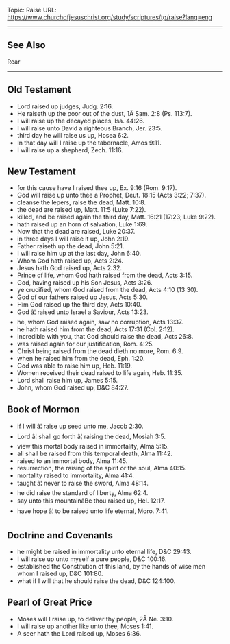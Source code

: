 Topic: Raise
URL: https://www.churchofjesuschrist.org/study/scriptures/tg/raise?lang=eng

---

## See Also

Rear

---

## Old Testament

- Lord raised up judges, Judg. 2:16.
- He raiseth up the poor out of the dust, 1Â Sam. 2:8 (Ps. 113:7).
- I will raise up the decayed places, Isa. 44:26.
- I will raise unto David a righteous Branch, Jer. 23:5.
- third day he will raise us up, Hosea 6:2.
- In that day will I raise up the tabernacle, Amos 9:11.
- I will raise up a shepherd, Zech. 11:16.

## New Testament

- for this cause have I raised thee up, Ex. 9:16 (Rom. 9:17).
- God will raise up unto thee a Prophet, Deut. 18:15 (Acts 3:22; 7:37).
- cleanse the lepers, raise the dead, Matt. 10:8.
- the dead are raised up, Matt. 11:5 (Luke 7:22).
- killed, and be raised again the third day, Matt. 16:21 (17:23; Luke 9:22).
- hath raised up an horn of salvation, Luke 1:69.
- Now that the dead are raised, Luke 20:37.
- in three days I will raise it up, John 2:19.
- Father raiseth up the dead, John 5:21.
- I will raise him up at the last day, John 6:40.
- Whom God hath raised up, Acts 2:24.
- Jesus hath God raised up, Acts 2:32.
- Prince of life, whom God hath raised from the dead, Acts 3:15.
- God, having raised up his Son Jesus, Acts 3:26.
- ye crucified, whom God raised from the dead, Acts 4:10 (13:30).
- God of our fathers raised up Jesus, Acts 5:30.
- Him God raised up the third day, Acts 10:40.
- God â¦ raised unto Israel a Saviour, Acts 13:23.
- he, whom God raised again, saw no corruption, Acts 13:37.
- he hath raised him from the dead, Acts 17:31 (Col. 2:12).
- incredible with you, that God should raise the dead, Acts 26:8.
- was raised again for our justification, Rom. 4:25.
- Christ being raised from the dead dieth no more, Rom. 6:9.
- when he raised him from the dead, Eph. 1:20.
- God was able to raise him up, Heb. 11:19.
- Women received their dead raised to life again, Heb. 11:35.
- Lord shall raise him up, James 5:15.
- John, whom God raised up, D&C 84:27.

## Book of Mormon

- if I will â¦ raise up seed unto me, Jacob 2:30.
- Lord â¦ shall go forth â¦ raising the dead, Mosiah 3:5.
- view this mortal body raised in immortality, Alma 5:15.
- all shall be raised from this temporal death, Alma 11:42.
- raised to an immortal body, Alma 11:45.
- resurrection, the raising of the spirit or the soul, Alma 40:15.
- mortality raised to immortality, Alma 41:4.
- taught â¦ never to raise the sword, Alma 48:14.
- he did raise the standard of liberty, Alma 62:4.
- say unto this mountainâBe thou raised up, Hel. 12:17.
- have hope â¦ to be raised unto life eternal, Moro. 7:41.

## Doctrine and Covenants

- he might be raised in immortality unto eternal life, D&C 29:43.
- I will raise up unto myself a pure people, D&C 100:16.
- established the Constitution of this land, by the hands of wise men whom I raised up, D&C 101:80.
- what if I will that he should raise the dead, D&C 124:100.

## Pearl of Great Price

- Moses will I raise up, to deliver thy people, 2Â Ne. 3:10.
- I will raise up another like unto thee, Moses 1:41.
- A seer hath the Lord raised up, Moses 6:36.

